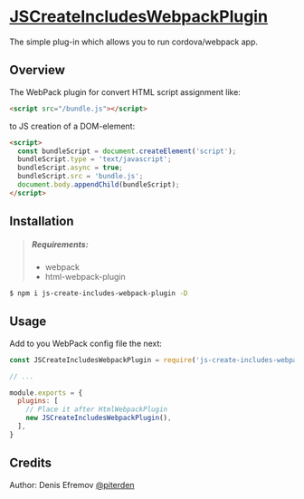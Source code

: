 # [JSCreateIncludesWebpackPlugin](https://github.com/Piterden/js-create-includes-webpack-plugin)

The simple plug-in which allows you to run cordova/webpack app.

## Overview

The WebPack plugin for convert HTML script assignment like:

```html
<script src="/bundle.js"></script>
```

 to JS creation of a DOM-element:

```html
<script>
  const bundleScript = document.createElement('script');
  bundleScript.type = 'text/javascript';
  bundleScript.async = true;
  bundleScript.src = 'bundle.js';
  document.body.appendChild(bundleScript);
</script>
```

## Installation

> ##### Requirements:
>
> - webpack
> - html-webpack-plugin

```sh
$ npm i js-create-includes-webpack-plugin -D
```

## Usage

Add to you WebPack config file the next:

```js
const JSCreateIncludesWebpackPlugin = require('js-create-includes-webpack-plugin')

// ...

module.exports = {
  plugins: [
    // Place it after HtmlWebpackPlugin
    new JSCreateIncludesWebpackPlugin(),
  ],
}
```

## Credits

Author: Denis Efremov [@piterden](https://github.com/piterden)

